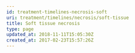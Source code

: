 ```yaml
---
id: treatment-timelines-necrosis-soft
uri: treatment/timelines/necrosis/soft-tissue
title: Soft tissue necrosis
type: page
updated_at: 2018-11-11T15:05:30Z
created_at: 2017-02-23T15:57:26Z
---
```


